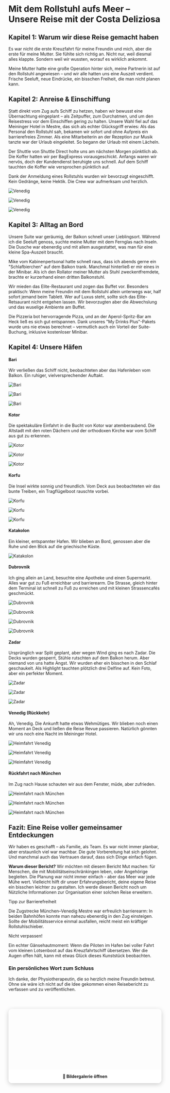 # **Mit dem Rollstuhl aufs Meer** – Unsere Reise mit der Costa Deliziosa

## **Kapitel 1:** Warum wir diese Reise gemacht haben

Es war nicht die erste Kreuzfahrt für meine Freundin und mich, aber die erste für meine Mutter. Sie fühlte sich richtig an. Nicht nur, weil diesmal alles klappte. Sondern weil wir wussten, worauf es wirklich ankommt.

Meine Mutter hatte eine große Operation hinter sich, meine Partnerin ist auf den Rollstuhl angewiesen – und wir alle hatten uns eine Auszeit verdient. Frische Seeluft, neue Eindrücke, ein bisschen Freiheit, die man nicht planen kann.

## **Kapitel 2:** Anreise & Einschiffung

Statt direkt vom Zug aufs Schiff zu hetzen, haben wir bewusst eine Übernachtung eingeplant – als Zeitpuffer, zum Durchatmen, und um den Reisestress vor dem Einschiffen gering zu halten. Unsere Wahl fiel auf das Meininger Hotel in Mestre, das sich als echter Glücksgriff erwies: Als das Personal den Rollstuhl sah, bekamen wir sofort und ohne Aufpreis ein barrierefreies Zimmer. Als eine Mitarbeiterin an der Rezeption zur Musik tanzte war der Urlaub eingeleitet. So begann der Urlaub mit einem Lächeln.

Der Shuttle von Shuttle Direct holte uns am nächsten Morgen pünktlich ab. Die Koffer hatten wir per BagExpress vorausgeschickt. Anfangs waren wir nervös, doch der Kundendienst beruhigte uns schnell. Auf dem Schiff tauchten die Koffer wie versprochen pünktlich auf.

Dank der Anmeldung eines Rollstuhls wurden wir bevorzugt eingeschifft. Kein Gedränge, keine Hektik. Die Crew war aufmerksam und herzlich.

![Venedig](VenedigHinfahrt1.jpeg)

![Venedig](VenedigHinfahrt2.jpeg)

![Venedig](VenedigHinfahrt3.jpeg)

## **Kapitel 3:** Alltag an Bord

Unsere Suite war geräumig, der Balkon schnell unser Lieblingsort. Während ich die Seeluft genoss, suchte meine Mutter mit dem Fernglas nach Inseln. Die Dusche war ebenerdig und mit allem ausgestattet, was man für eine kleine Spa-Auszeit braucht.

Mike vom Kabinenpertsonal hatte schnell raus, dass ich abends gerne ein "Schlafbierchen" auf dem Balkon trank. Manchmal hinterließ er mir eines in der Minibar. Als ich den Rollator meiner Mutter als Stuhl zweckentfremdete, brachte er kurzerhand einen dritten Balkonstuhl.

Wir mieden das Elite-Restaurant und zogen das Buffet vor. Besonders praktisch: Wenn meine Freundin mit dem Rollstuhl allein unterwegs war, half sofort jemand beim Tablett. Wer auf Luxus steht, sollte sich das Elite-Retsaurant nicht entgehen lassen. Wir bevorzugten aber die Abwechslung und das wuselige Ambiente am Buffet.

Die Pizzeria bot hervorragende Pizza, und an der Aperol-Spritz-Bar am Heck ließ es sich gut entspannen. Dank unseres "My Drinks Plus"-Pakets wurde uns nie etwas berechnet – vermutlich auch ein Vorteil der Suite-Buchung, inklusive kostenloser Minibar.

## **Kapitel 4:** Unsere Häfen

#### Bari

Wir verließen das Schiff nicht, beobachteten aber das Hafenleben vom Balkon. Ein ruhiger, vielversprechender Auftakt.

![Bari](Bari1.jpg)

![Bari](Bari2.JPG)

![Bari](Bari3.jpg)

#### Kotor

Die spektakuläre Einfahrt in die Bucht von Kotor war atemberaubend. Die Altstadt mit den roten Dächern und der orthodoxen Kirche war vom Schiff aus gut zu erkennen.

![Kotor](Kotor1.jpg)

![Kotor](Kotor2.jpg)

![Kotor](Kotor3.jpg)

#### Korfu

Die Insel wirkte sonnig und freundlich. Vom Deck aus beobachteten wir das bunte Treiben, ein Tragflügelboot rauschte vorbei.

![Korfu](Korfu1.jpg)

![Korfu](Korfu2.jpg)

![Korfu](Korfu3.jpg)

#### Katakolon

Ein kleiner, entspannter Hafen. Wir blieben an Bord, genossen aber die Ruhe und den Blick auf die griechische Küste.

![Katakolon](Katakolon.jpg)

#### Dubrovnik

Ich ging allein an Land, besuchte eine Apotheke und einen Supermarkt. Alles war gut zu Fuß erreichbar und barrierearm. Die Strasse, gleich hinter dem Terminal ist schnell zu Fuß zu erreichen und mit kleinen Strassencafés geschmückt.

![Dubrovnik](Dubrovnik1.jpg)

![Dubrovnik](Dubrovnik2.jpg)

![Dubrovnik](Dubrovnik3.jpg)

![Dubrovnik](Dubrovnik4.jpg)

#### Zadar

Ursprünglich war Split geplant, aber wegen Wind ging es nach Zadar. Die Decks wurden gesperrt, Stühle rutschten auf dem Balkon herum. Aber niemand von uns hatte Angst. Wir wurden eher ein bisschen in den Schlaf geschaukelt. Als Highlight tauchten plötzlich drei Delfine auf. Kein Foto, aber ein perfekter Moment.

![Zadar](Zadar1.jpg)

![Zadar](Zadar2.jpg)

![Zadar](Zadar3.jpg)

#### Venedig (Rückkehr)

Ah, Venedig. Die Ankunft hatte etwas Wehmütiges. Wir blieben noch einen Moment an Deck und ließen die Reise Revue passieren. Natürlich gönnten wir uns noch eine Nacht im Meininger Hotel.

![Heimfahrt Venedig](VenedigHeim1.jpeg)

![Heimfahrt Venedig](VenedigHeim2.jpeg)

![Heimfahrt Venedig](VenedigHeim3.jpeg)

#### Rückfahrt nach München

Im Zug nach Hause schauten wir aus dem Fenster, müde, aber zufrieden. 

![Heimfahrt nach München](VenedigHeim4.jpeg)

![Heimfahrt nach München](VenedigHeim5.jpeg)

![Heimfahrt nach München](VenedigHeim7.jpeg)

## Fazit: Eine Reise voller gemeinsamer Entdeckungen

Wir haben es geschafft – als Familie, als Team. Es war nicht immer planbar, aber erstaunlich viel war machbar. Die gute Vorbereitung hat sich gelohnt. Und manchmal auch das Vertrauen darauf, dass sich Dinge einfach fügen.

**Warum dieser Bericht?**
Wir möchten mit diesem Bericht Mut machen: für Menschen, die mit Mobilitätseinschränkingen leben, oder Angehörige begleiten.
Die Planung war nicht immer einfach - aber das Meer war jede Mühe wert.
Vielleicht hilft dir unser Erfahrungsbericht, deine eigene Reise ein bisschen leichter zu gestalten.
Ich werde diesen Bericht noch um Nützliche Informationen zur Organisation einer solchen Reise erweitern.

Tipp zur Barrierefreiheit

Die Zugstrecke München–Venedig Mestre war erfreulich barrierearm: In beiden Bahnhöfen konnte man nahezu ebenerdig in den Zug einsteigen. Sollte der Mobilitätsservice einmal ausfallen, reicht meist ein kräftiger Rollstuhlschieber.

Nicht verpassen!

Ein echter Gänsehautmoment: Wenn die Piloten im Hafen bei voller Fahrt vom kleinen Lotsenboot auf das Kreuzfahrtschiff übersetzen. Wer die Augen offen hält, kann mit etwas Glück dieses Kunststück beobachten.


### Ein persönliches Wort zum Schluss

Ich danke, der Physiotherapeutin, die so herzlich meine Freundin betreut. Ohne sie wäre ich nicht auf die Idee gekommen einen 
Reisebericht zu verfassen und zu veröffentlichen.


<a href="galerie.html" style="
  display: block;
  max-width: 600px;
  margin: 2em auto;
  text-decoration: none;
  color: inherit;
  border-radius: 12px;
  overflow: hidden;
  box-shadow: 0 4px 16px rgba(0,0,0,0.2);
  transition: transform 0.2s ease;">
  
<div style="
  background-image: url('bilder/Dubrovnik2.jpg');
  background-size: cover;
  background-position: center;
  height: 200px;">
</div>
    
<div style="padding: 1em; background: white; text-align: center; font-weight: bold;">
    📸 Bildergalerie öffnen
</div>
</a>
